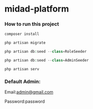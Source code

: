 # midad-platform

### How to run this project
```php
composer install
```
```php
php artisan migrate
```
```php
php artisan db:seed --class=RoleSeeder
```
```php
php artisan db:seed --class=AdminSeeder
```
```php
php artisan serv
```
### Default Admin:

Email:admin@gmail.com

Password:password
